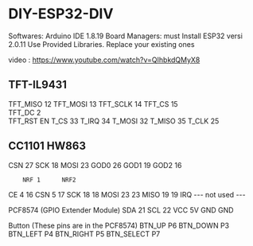 # DIY-ESP32-DIV

Softwares:
Arduino IDE 1.8.19
Board Managers:  must Install ESP32 versi 2.0.11
Use Provided Libraries. Replace your existing ones

video : https://www.youtube.com/watch?v=QIhbkdQMyX8

TFT-IL9431
------
TFT_MISO 12
TFT_MOSI 13
TFT_SCLK 14
TFT_CS   15  
TFT_DC    2  
TFT_RST  EN 
T_CS    33
T_IRQ   34
T_MOSI  32
T_MISO  35
T_CLK   25

CC1101 HW863
------
CSN 27
SCK 18
MOSI 23
GOD0 26
GOD1 19
GOD2 16

        NRF 1      NRF2
CE        4           16
CSN       5           17
SCK      18           18
MOSI     23           23
MISO     19           19
IRQ     --- not used ---

PCF8574 (GPIO Extender Module)
SDA 21
SCL 22
VCC 5V
GND GND

Button (These pins are in the PCF8574)
BTN_UP     P6
BTN_DOWN   P3
BTN_LEFT   P4
BTN_RIGHT  P5
BTN_SELECT P7
